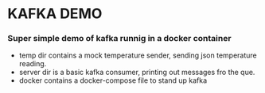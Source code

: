 # KAFKA DEMO

### Super simple demo of kafka runnig in a docker container
* temp dir contains a mock temperature sender, sending json temperature reading.
* server dir is a basic kafka consumer, printing out messages fro the que.
* docker contains a docker-compose file to stand up kafka
